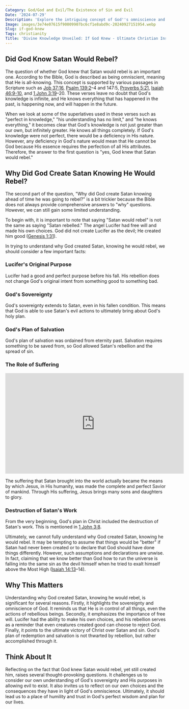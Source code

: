 ```yaml
---
Category: God/God and Evil/The Existence of Sin and Evil
Date: '2024-07-29'
Description: 'Explore the intriguing concept of God''s omniscience and its implications on fate, free will, and the nature of existence. Delve into the age-old question: If God knew everything, what does that mean for human choices and the course of history?'
Image: images/3e74e07615f90009907bc6cf1e8abd9c-20240927151954.webp
Slug: if-god-knew
Tags: christianity
Title: 'Divine Knowledge Unveiled: If God Knew - Ultimate Christian Insights'
---
```


## Did God Know Satan Would Rebel?

The question of whether God knew that Satan would rebel is an important one. According to the Bible, God is described as being omniscient, meaning that He is all-knowing. This concept is supported by various passages in Scripture such as [Job 37:16](https://www.bibleref.com/Job/37/Job-37-16.html), [Psalm 139:2](https://www.bibleref.com/Psalm/139/Psalm-139-2.html)–4 and 147:5, [Proverbs 5:21](https://www.bibleref.com/Proverbs/5/Proverbs-5-21.html), [Isaiah 46:9-10](https://www.bibleref.com/Isaiah/46/Isaiah-46-9.html), and [1 John 3:19](https://www.bibleref.com/1-John/3/1-John-3-19.html)–20. These verses leave no doubt that God's knowledge is infinite, and He knows everything that has happened in the past, is happening now, and will happen in the future.

When we look at some of the superlatives used in these verses such as "perfect in knowledge," "his understanding has no limit," and "he knows everything," it becomes clear that God's knowledge is not just greater than our own, but infinitely greater. He knows all things completely. If God's knowledge were not perfect, there would be a deficiency in His nature. However, any deficiency in God's nature would mean that He cannot be God because His essence requires the perfection of all His attributes. Therefore, the answer to the first question is "yes, God knew that Satan would rebel."

## Why Did God Create Satan Knowing He Would Rebel?

The second part of the question, "Why did God create Satan knowing ahead of time he was going to rebel?" is a bit trickier because the Bible does not always provide comprehensive answers to "why" questions. However, we can still gain some limited understanding.

To begin with, it is important to note that saying "Satan would rebel" is not the same as saying "Satan rebelled." The angel Lucifer had free will and made his own choices. God did not create Lucifer as the devil; He created him good ([Genesis 1:31](https://www.bibleref.com/Genesis/1/Genesis-1-31.html)).

In trying to understand why God created Satan, knowing he would rebel, we should consider a few important facts:

### Lucifer's Original Purpose

Lucifer had a good and perfect purpose before his fall. His rebellion does not change God's original intent from something good to something bad.

### God's Sovereignty

God's sovereignty extends to Satan, even in his fallen condition. This means that God is able to use Satan's evil actions to ultimately bring about God's holy plan.

### God's Plan of Salvation

God's plan of salvation was ordained from eternity past. Salvation requires something to be saved from, so God allowed Satan's rebellion and the spread of sin.

### The Role of Suffering


<iframe width="560" height="315" src="https://www.youtube.com/embed/gaS59ddVkao" frameborder="0" allow="autoplay; encrypted-media" allowfullscreen></iframe>


The suffering that Satan brought into the world actually became the means by which Jesus, in His humanity, was made the complete and perfect Savior of mankind. Through His suffering, Jesus brings many sons and daughters to glory.

### Destruction of Satan's Work

From the very beginning, God's plan in Christ included the destruction of Satan's work. This is mentioned in [1 John 3:8](https://www.bibleref.com/1-John/3/1-John-3-8.html).

Ultimately, we cannot fully understand why God created Satan, knowing he would rebel. It may be tempting to assume that things would be "better" if Satan had never been created or to declare that God should have done things differently. However, such assumptions and declarations are unwise. In fact, claiming that we know better than God how to run the universe is falling into the same sin as the devil himself when he tried to exalt himself above the Most High ([Isaiah 14:13](https://www.bibleref.com/Isaiah/14/Isaiah-14-13.html)–14).

## Why This Matters

Understanding why God created Satan, knowing he would rebel, is significant for several reasons. Firstly, it highlights the sovereignty and omniscience of God. It reminds us that He is in control of all things, even the actions of rebellious beings. Secondly, it emphasizes the importance of free will. Lucifer had the ability to make his own choices, and his rebellion serves as a reminder that even creatures created good can choose to reject God. Finally, it points to the ultimate victory of Christ over Satan and sin. God's plan of redemption and salvation is not thwarted by rebellion, but rather accomplished through it.

## Think About It

Reflecting on the fact that God knew Satan would rebel, yet still created him, raises several thought-provoking questions. It challenges us to consider our own understanding of God's sovereignty and His purposes in allowing evil to exist. It also invites us to reflect on our own choices and the consequences they have in light of God's omniscience. Ultimately, it should lead us to a place of humility and trust in God's perfect wisdom and plan for our lives.